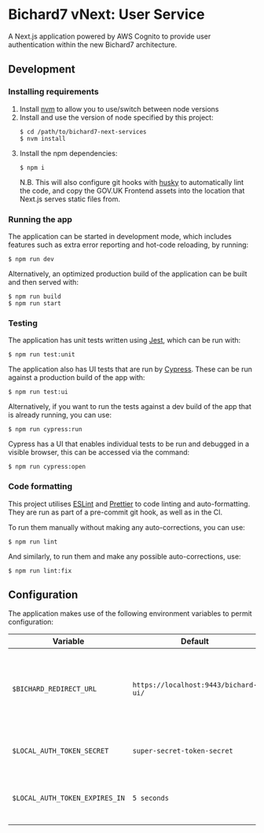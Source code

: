 # Bichard7 vNext: User Service

A Next.js application powered by AWS Cognito to provide user authentication within the new Bichard7 architecture.

## Development

### Installing requirements

1. Install [nvm](https://github.com/nvm-sh/nvm#installing-and-updating) to allow you to use/switch between node versions
1. Install and use the version of node specified by this project:
   ```
   $ cd /path/to/bichard7-next-services
   $ nvm install
   ```
1. Install the npm dependencies:
   ```
   $ npm i
   ```
   N.B. This will also configure git hooks with [husky](https://typicode.github.io/husky/) to automatically lint the code, and copy the GOV.UK Frontend assets into the location that Next.js serves static files from.

### Running the app

The application can be started in development mode, which includes features such as extra error reporting and hot-code reloading, by running:

```
$ npm run dev
```

Alternatively, an optimized production build of the application can be built and then served with:

```
$ npm run build
$ npm run start
```

### Testing

The application has unit tests written using [Jest](https://jestjs.io/), which can be run with:

```
$ npm run test:unit
```

The application also has UI tests that are run by [Cypress](https://www.cypress.io/). These can be run against a production build of the app with:

```
$ npm run test:ui
```

Alternatively, if you want to run the tests against a dev build of the app that is already running, you can use:

```
$ npm run cypress:run
```

Cypress has a UI that enables individual tests to be run and debugged in a visible browser, this can be accessed via the command:

```
$ npm run cypress:open
```

### Code formatting

This project utilises [ESLint](https://eslint.org/) and [Prettier](https://prettier.io/) to code linting and auto-formatting. They are run as part of a pre-commit git hook, as well as in the CI.

To run them manually without making any auto-corrections, you can use:

```
$ npm run lint
```

And similarly, to run them and make any possible auto-corrections, use:

```
$ npm run lint:fix
```

## Configuration

The application makes use of the following environment variables to permit configuration:

| Variable                       | Default                              | Description                                                                              |
|--------------------------------|--------------------------------------|------------------------------------------------------------------------------------------|
| `$BICHARD_REDIRECT_URL`        | `https://localhost:9443/bichard-ui/` | The URL to redirect to with a token as a GET parameter when authentication is successful |
| `$LOCAL_AUTH_TOKEN_SECRET`     | `super-secret-token-secret`          | The HMAC secret to use for signing the tokens                                            |
| `$LOCAL_AUTH_TOKEN_EXPIRES_IN` | `5 seconds`                          | The amount of time the tokens should be valid for after issuing                          |

